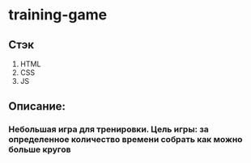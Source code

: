 # training-game

## Стэк 
1. HTML
2. CSS
3. JS

## Описание:
### Небольшая игра для тренировки. Цель игры: за определенное количество времени собрать как можно больше кругов
